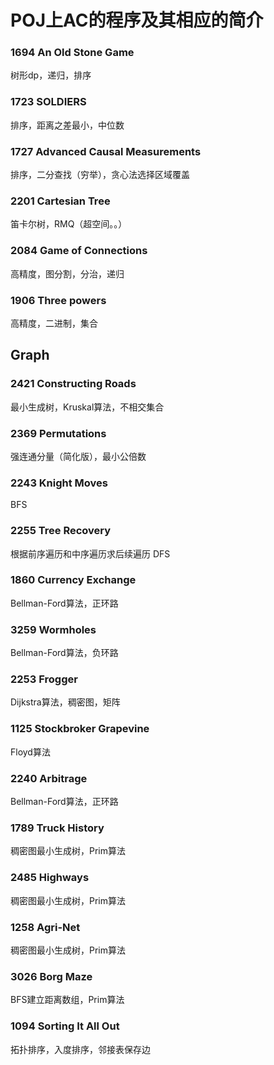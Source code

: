 # POJ上AC的程序及其相应的简介 #

### 1694 An Old Stone Game
树形dp，递归，排序

### 1723 SOLDIERS
排序，距离之差最小，中位数

### 1727 Advanced Causal Measurements
排序，二分查找（穷举），贪心法选择区域覆盖

### 2201 Cartesian Tree
笛卡尔树，RMQ（超空间。。）

### 2084 Game of Connections
高精度，图分割，分治，递归

### 1906 Three powers
高精度，二进制，集合

## Graph

### 2421 Constructing Roads
最小生成树，Kruskal算法，不相交集合

### 2369 Permutations
强连通分量（简化版），最小公倍数

### 2243 Knight Moves
BFS

### 2255 Tree Recovery
根据前序遍历和中序遍历求后续遍历 DFS

### 1860 Currency Exchange
Bellman-Ford算法，正环路

### 3259 Wormholes
Bellman-Ford算法，负环路

### 2253 Frogger
Dijkstra算法，稠密图，矩阵

### 1125 Stockbroker Grapevine
Floyd算法

### 2240 Arbitrage
Bellman-Ford算法，正环路

### 1789 Truck History
稠密图最小生成树，Prim算法

### 2485 Highways
稠密图最小生成树，Prim算法

### 1258 Agri-Net
稠密图最小生成树，Prim算法

### 3026 Borg Maze
BFS建立距离数组，Prim算法

### 1094 Sorting It All Out
拓扑排序，入度排序，邻接表保存边
